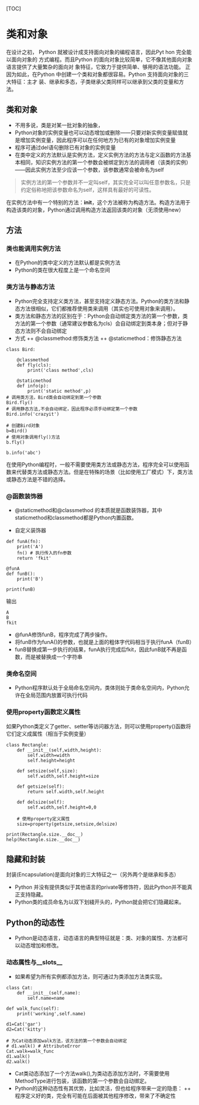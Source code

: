 [TOC]
# 类和对象
在设计之初， Python 就被设计成支持面向对象的编程语言，因此Pyt hon 完全能以面向对象的
方式编程。而且Python 的面向对象比较简单，它不像其他面向对象语言提供了大量繁杂的面向对
象特征，它致力于提供简单、够用的语法功能。
正因为如此，在Python 中创建一个类和对象都很容易。Python 支持面向对象的三大特征：主才
装、继承和多态，子类继承父类同样可以继承到父类的变量和方法。

## 类和对象

+ 不用多说，类是对某一批对象的抽象，
+ Python对象的实例变量也可以动态增加或删除——只要对新实例变量赋值就是增加实例变量，因此程序可以在任何地方为已有的对象增加实例变量
+ 程序可通过del语句删除已有对象的实例变量
+ 在类中定义的方法默认是实例方法，定义实例方法的方法与定义函数的方法基本相同，知识实例方法的第一个参数会被绑定到方法的调用者（该类的实例）——因此实例方法至少应该一个参数，该参数通常会被命名为self

> 实例方法的第一个参数并不一定叫self，其实完全可以叫任意参数名，只是约定俗称地把该参数命名为self，这样具有最好的可读性。

在实例方法中有一个特别的方法：__init__，这个方法被称为构造方法。构造方法用于构造该类的对象，Python通过调用构造方法返回该类的对象（无须使用new）

## 方法

### 类也能调用实例方法
+ 在Python的类中定义的方法默认都是实例方法
+ Python的类在很大程度上是一个命名空间

### 类方法与静态方法
+ Python完全支持定义类方法，甚至支持定义静态方法。Python的类方法和静态方法很相似，它们都推荐使用类来调用（其实也可使用对象来调用）。
+ 类方法和静态方法的区别在于：Python会自动绑定类方法的第一个参数，类方法的第一个参数（通常建议参数名为cls）会自动绑定到类本身；但对于静态方法则不会自动绑定
+ 方式
++ @classmethod:修饰类方法
++ @staticmethod：修饰静态方法

```
class Bird:

	@classmethod
	def fly(cls):
		print('class method',cls)

	@staticmethod
	def info(p):
		print('static method',p)
# 调用类方法，Bird类会自动绑定到第一个参数
Bird.fly()
# 调用静态方法,不会自动绑定，因此程序必须手动绑定第一个参数
Bird.info('crazyit')

# 创建Bird对象
b=Bird()
# 使用对象调用fly()方法
b.fly()

b.info('abc')

```

在使用Python编程时，一般不需要使用类方法或静态方法，程序完全可以使用函数来代替类方法或静态方法。但是在特殊的场景（比如使用工厂模式）下，类方法或静态方法是不错的选择。

### @函数装饰器

+ @staticmethod和@classmethod 的本质就是函数装饰器，其中staticmethod和classmethod都是Python内置函数。

+ 自定义装饰器
```
def funA(fn):
	print('A')
	fn() # 执行传入的fn参数
	return 'fkit'

@funA
def funB():
	print('B')

print(funB)
```
输出

```
A
B
fkit
```
+ @funA修饰funB，程序完成了两步操作。
+ 将funB作为funA()的参数，也就是上面的粗体字代码相当于执行funA（funB） 
+ funB替换成第一步执行的结果，funA执行完成后fkit，因此funB就不再是函数，而是被替换成一个字符串

###  类命名空间
+ Python程序默认处于全局命名空间内，类体则处于类命名空间内，Python允许在全局范围内放置可执行代码

### 使用property函数定义属性
如果Python类定义了getter、setter等访问器方法，则可以使用property()函数将它们定义成属性（相当于实例变量）

```
class Rectangle:
	def __init__(self,width,height):
		self.width=width
		self.height=height

	def setsize(self,size):
		self.width,self.height=size

	def getsize(self):
		return self.width,self.height

	def delsize(self):
		self.width,self.height=0,0

	# 使用property定义属性
	size=property(getsize,setsize,delsize)

print(Rectangle.size.__doc__)
help(Rectangle.size.__doc__)
```

## 隐藏和封装
封装(Encapsulation)是面向对象的三大特征之一（另外两个是继承和多态）
+ Python 并没有提供类似于其他语言的private等修饰符，因此Python并不能真正支持隐藏。
+ Python类的成员命名为以双下划綫开头的，Python就会把它们隐藏起来。

## Python的动态性

+ Python是动态语言，动态语言的典型特征就是：类、对象的属性、方法都可以动态增加和修改。

### 动态属性与__slots__
+ 如果希望为所有实例都添加方法，则可通过为类添加方法类实现。
```
class Cat:
	def __init__(self,name):
		self.name=name

def walk_func(self):
	print('working',self.name)

d1=Cat('gar')
d2=Cat('kitty')

# 为Cat动态添加walk方法，该方法的第一个参数会自动绑定
# d1.walk() # AttributeError
Cat.walk=walk_func
d1.walk()
d2.walk()
```
+ Cat类动态添加了一个方法walk(),为类动态添加方法时，不需要使用MethodType进行包装，该函数的第一个参数会自动绑定。
+ Python的这种动态性有其优势，比如灵活，但也给程序带来一定的隐患：
++ 程序定义好的类，完全有可能在后面被其他程序修改，带来了不确定性



